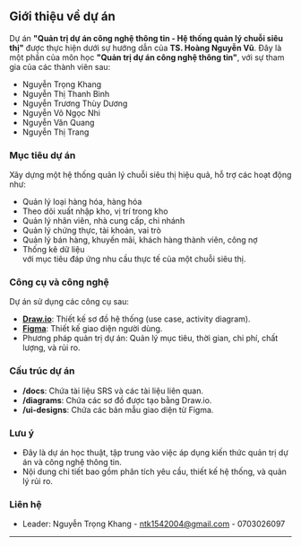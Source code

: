 ## Giới thiệu về dự án

Dự án **"Quản trị dự án công nghệ thông tin - Hệ thống quản lý chuỗi siêu thị"** được thực hiện dưới sự hướng dẫn của **TS. Hoàng Nguyễn Vũ**. Đây là một phần của môn học **"Quản trị dự án công nghệ thông tin"**, với sự tham gia của các thành viên sau:

- Nguyễn Trọng Khang  
- Nguyễn Thị Thanh Bình  
- Nguyễn Trương Thùy Dương  
- Nguyễn Võ Ngọc Nhi  
- Nguyễn Văn Quang  
- Nguyễn Thị Trang  

### Mục tiêu dự án
Xây dựng một hệ thống quản lý chuỗi siêu thị hiệu quả, hỗ trợ các hoạt động như:
- Quản lý loại hàng hóa, hàng hóa  
- Theo dõi xuất nhập kho, vị trí trong kho
- Quản lý nhân viên, nhà cung cấp, chi nhánh
- Quản lý chứng thực, tài khoản, vai trò
- Quản lý bán hàng, khuyến mãi, khách hàng thành viên, công nợ  
- Thống kê dữ liệu  
với mục tiêu đáp ứng nhu cầu thực tế của một chuỗi siêu thị.


### Công cụ và công nghệ
Dự án sử dụng các công cụ sau:
- **[Draw.io](https://www.draw.io/)**: Thiết kế sơ đồ hệ thống (use case, activity diagram).  
- **[Figma](https://www.figma.com/)**: Thiết kế giao diện người dùng.  
- Phương pháp quản trị dự án: Quản lý mục tiêu, thời gian, chi phí, chất lượng, và rủi ro.

### Cấu trúc dự án
- **/docs**: Chứa tài liệu SRS và các tài liệu liên quan.  
- **/diagrams**: Chứa các sơ đồ được tạo bằng Draw.io.  
- **/ui-designs**: Chứa các bản mẫu giao diện từ Figma.  

### Lưu ý
- Đây là dự án học thuật, tập trung vào việc áp dụng kiến thức quản trị dự án và công nghệ thông tin.  
- Nội dung chi tiết bao gồm phân tích yêu cầu, thiết kế hệ thống, và quản lý rủi ro.  


### Liên hệ
- Leader: Nguyễn Trọng Khang - ntk1542004@gmail.com - 0703026097

---
